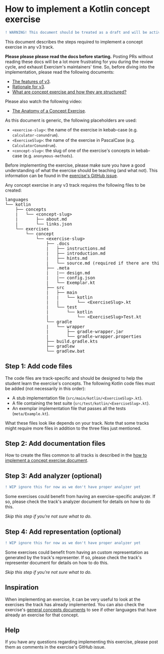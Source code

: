 # How to implement a Kotlin concept exercise

```diff
! WARNING! This document should be treated as a draft and will be actively changing. Sections that marked as WIP requires attention/rework from contributors.
```

This document describes the steps required to implement a concept exercise in any v3 track.

**Please please please read the docs before starting.** Posting PRs without reading these docs will be a lot more frustrating for you during the review cycle, and exhaust Exercism's maintainers' time. So, before diving into the implementation, please read the following documents:

- [The features of v3][docs-features-of-v3].
- [Rationale for v3][docs-rationale-for-v3].
- [What are concept exercise and how they are structured?][docs-concept-exercises]

Please also watch the following video:

- [The Anatomy of a Concept Exercise][anatomy-of-a-concept-exercise].

As this document is generic, the following placeholders are used:

- `<exercise-slug>`: the name of the exercise in kebab-case (e.g. `calculator-conundrum`).
- `<ExerciseSlug>`: the name of the exercise in PascalCase (e.g. `CalculatorConundrum`).
- `<concept-slug>`: the slug of one of the exercise's concepts in kebab-case (e.g. `anonymous-methods`).

Before implementing the exercise, please make sure you have a good understanding of what the exercise should be teaching (and what not). This information can be found in the [exercise's GitHub issue](https://github.com/exercism/v3/issues?q=is%3Aissue+is%3Aopen+sort%3Aupdated-desc+label%3Atrack%2Fkotlin+Implement+new+concept+exercise+in%3Atitle).

Any concept exercise in any v3 track requires the following files to be created:

<pre>
languages
└── kotlin
    ├── concepts
    |   └── &lt;concept-slug&gt;
    |       ├── about.md
    |       └── links.json
    └── exercises
        └── concept
            └── &lt;exercise-slug>
                ├── .docs
                |   ├── instructions.md
                |   ├── introduction.md
                |   ├── hints.md
                |   └── source.md (required if there are third-party sources)
                ├── .meta
                |   |── design.md
                |   |── config.json
                |   └── Exemplar.kt
                ├── src
                |   ├── main
                |   | 	└── kotlin
                |   | 		└── &lt;ExerciseSlug>.kt
                |   └── test
                |    	└── kotlin
                |    		└── &lt;ExerciseSlug>Test.kt
                └── gradle
                |	└── wrapper
                | 		├── gradle-wrapper.jar
                |		└── gradle-wrapper.properties
                ├── build.gradle.kts
                ├── gradlew
                └── gradlew.bat
</pre>

## Step 1: Add code files

The code files are track-specific and should be designed to help the student learn the exercise's concepts. The following Kotlin code files must be added (not necessarily in this order):

- A stub implementation file (`src/main/kotlin/<ExerciseSlug>.kt`).
- A file containing the test suite (`src/test/kotlin/<ExerciseSlug>.kt`).
- An exemplar implementation file that passes all the tests (`meta/Example.kt`).

What these files look like depends on your track. Note that some tracks might require more files in addition to the three files just mentioned.

## Step 2: Add documentation files

How to create the files common to all tracks is described in the [how to implement a concept exercise document][how-to-implement-a-concept-exercise].

## Step 3: Add analyzer (optional)

```diff
! WIP ignore this for now as we don't have proper analyzer yet
```

Some exercises could benefit from having an exercise-specific analyzer. If so, please check the track's analyzer document for details on how to do this.

_Skip this step if you're not sure what to do._

## Step 4: Add representation (optional)

```diff
! WIP ignore this for now as we don't have proper analyzer yet
```

Some exercises could benefit from having an custom representation as generated by the track's representer. If so, please check the track's representer document for details on how to do this.

_Skip this step if you're not sure what to do._

## Inspiration

When implementing an exercise, it can be very useful to look at the exercises the track has already implemented. You can also check the exercise's [general concepts documents][reference] to see if other languages that have already an exercise for that concept.

## Help

If you have any questions regarding implementing this exercise, please post them as comments in the exercise's GitHub issue.

[reference]: ../reference/README.md
[docs-concept-exercises]: ../../../docs/concept-exercises.md
[docs-rationale-for-v3]: ../../../docs/rationale-for-v3.md
[docs-features-of-v3]: ../../../docs/features-of-v3.md
[anatomy-of-a-concept-exercise]: https://www.youtube.com/watch?v=gkbBqd7hPrA
[how-to-implement-a-concept-exercise]: ../../../docs/maintainers/generic-how-to-implement-a-concept-exercise.md
